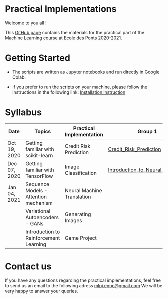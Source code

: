 # Practical Implementations 

Welcome to you all !

This [GitHub page](https://hm-ai.github.io/Practical-Implementations-ENPC/) contains the materials for the practical part of the Machine Learning course at Ecole des Ponts 2020-2021.



# Getting Started
* The scripts are written as Jupyter notebooks and run directly in Google Colab.

* If you prefer to run the scripts on your machine, please follow the instructions in the following link: [Installation instruction](https://colab.research.google.com/drive/1GtAF3kuPGDhxRYacLVUMm5S8f1uBA_oM?usp=sharing)


# Syllabus

| Date  | Topics | Practical Implementation | Group 1 | Groupe 2 | Solution | 
|----------- | ----------- | ----------- | ----------- | ----------- |----------- |
|Oct 19, 2020 | Getting familiar with scikit-learn | Credit Risk Prediction | [Credit_Risk_Prediction](https://drive.google.com/file/d/1QJ4RX5mtm48pjhjd9Ukb62f--hk9_Kb8/view?usp=sharing) |[Credit_Risk_Prediction](https://drive.google.com/file/d/1mxssZTIm2Q-SaMBoTVTnwYTti2sCCfUz/view?usp=sharing)  | [Credit_Risk_Prediction](https://drive.google.com/file/d/1rt-pjqh3xMQpmFvG1xNZNpjJdsmhYMIi/view?usp=sharing)  |
|Dec 07, 2020 | Getting familiar with TensorFlow | Image Classification| [Introduction_to_Neural_Networks](https://drive.google.com/file/d/1aXtses0VU60e42bOc-lz3bA2u9f2QLIH/view?usp=sharing) |[Introduction_to_Neural_Networks](https://drive.google.com/file/d/1kd3QEJ3t72gF-YQtd1hsBYyjepRKggpo/view?usp=sharing) | |
|Jan 04, 2021 | Sequence Models - Attention mechanism | Neural Machine Translation | | | |
| | Variational Autoencoders - GANs | Generating Images | | | |
| | Introduction to Reinforcement Learning | Game Project | | | | 


# Contact us
If you have any questions regarding the practical implementations, feel free to send us an email to the following adress mlpi.enpc@gmail.com
We will be very happy to answer your queries.
